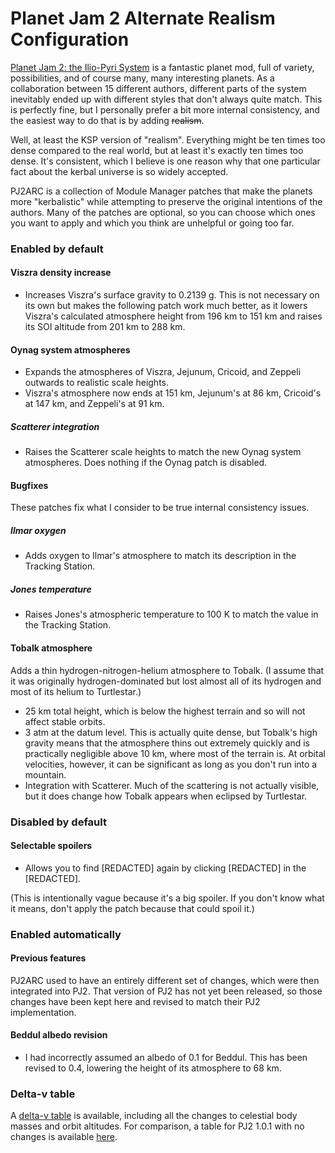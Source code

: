 # Planet Jam 2 Alternate Realism Configuration

[Planet Jam 2: the Ilio-Pyri System](https://forum.kerbalspaceprogram.com/index.php?/topic/211156-v101-central-fire-planet-jam-2-armstrongs-limit-homeworld-in-the-ilio-pyri-planetary-system/) is a fantastic planet mod, full of variety, possibilities, and of course many, many interesting planets.
As a collaboration between 15 different authors, different parts of the system inevitably ended up with different styles that don't always quite match. This is perfectly fine, but I personally prefer a bit more internal consistency, and the easiest way to do that is by adding ~~realism~~.

Well, at least the KSP version of "realism". Everything might be ten times too dense compared to the real world, but at least it's exactly ten times too dense. It's consistent, which I believe is one reason why that one particular fact about the kerbal universe is so widely accepted.

PJ2ARC is a collection of Module Manager patches that make the planets more "kerbalistic" while attempting to preserve the original intentions of the authors. Many of the patches are optional, so you can choose which ones you want to apply and which you think are unhelpful or going too far.

### Enabled by default
#### Viszra density increase
* Increases Viszra's surface gravity to 0.2139 g. This is not necessary on its own but makes the following patch work much better, as it lowers Viszra's calculated atmosphere height from 196 km to 151 km and raises its SOI altitude from 201 km to 288 km.
#### Oynag system atmospheres
* Expands the atmospheres of Viszra, Jejunum, Cricoid, and Zeppeli outwards to realistic scale heights.
* Viszra's atmosphere now ends at 151 km, Jejunum's at 86 km, Cricoid's at 147 km, and Zeppeli's at 91 km.
##### Scatterer integration
* Raises the Scatterer scale heights to match the new Oynag system atmospheres. Does nothing if the Oynag patch is disabled.
#### Bugfixes
These patches fix what I consider to be true internal consistency issues.
##### Ilmar oxygen
* Adds oxygen to Ilmar's atmosphere to match its description in the Tracking Station.
##### Jones temperature
* Raises Jones's atmospheric temperature to 100 K to match the value in the Tracking Station.

#### Tobalk atmosphere
Adds a thin hydrogen-nitrogen-helium atmosphere to Tobalk. (I assume that it was originally hydrogen-dominated but lost almost all of its hydrogen and most of its helium to Turtlestar.)
* 25 km total height, which is below the highest terrain and so will not affect stable orbits.
* 3 atm at the datum level. This is actually quite dense, but Tobalk's high gravity means that the atmosphere thins out extremely quickly and is practically negligible above 10 km, where most of the terrain is. At orbital velocities, however, it can be significant as long as you don't run into a mountain.
* Integration with Scatterer. Much of the scattering is not actually visible, but it does change how Tobalk appears when eclipsed by Turtlestar.


### Disabled by default

#### Selectable spoilers
* Allows you to find [REDACTED] again by clicking [REDACTED] in the [REDACTED].

(This is intentionally vague because it's a big spoiler. If you don't know what it means, don't apply the patch because that could spoil it.)

### Enabled automatically
#### Previous features
PJ2ARC used to have an entirely different set of changes, which were then integrated into PJ2. That version of PJ2 has not yet been released, so those changes have been kept here and revised to match their PJ2 implementation.
#### Beddul albedo revision
* I had incorrectly assumed an albedo of 0.1 for Beddul. This has been revised to 0.4, lowering the height of its atmosphere to 68 km.


### Delta-v table
A [delta-v table](https://docs.google.com/spreadsheets/d/1891mTQLAGPMRzXrHoydCgmZXNDeHMkVCEddytleJYnE/edit?usp=sharing) is available, including all the changes to celestial body masses and orbit altitudes. For comparison, a table for PJ2 1.0.1 with no changes is available [here](https://docs.google.com/spreadsheets/d/1viA1pa6PS0U2Wi2cbCBXtvaUrr9k0LIK65WDvR5vL3U/edit?usp=sharing).
